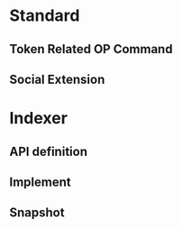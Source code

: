 # Standard
## Token Related OP Command
## Social Extension
# Indexer
## API definition
## Implement
## Snapshot
